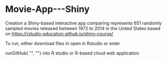 # Movie-App---Shiny
Creation a Shiny-based interactive app comparing represents 651 randomly sampled movies released between 1972 to 2014 in the United States based on https://rstudio-education.github.io/shiny-course/

To run, either download files in open in Rstudio or enter

runGitHub( "<your repository name>", "<your user name>") into R studio or R-based cloud web application
